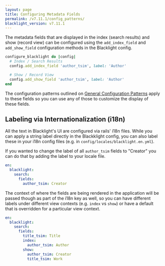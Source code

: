 ```yaml
---
layout: page
title: Configuring Metadata Fields
permalink: /v7.11.1/config_patterns/
blacklight_version: v7.11.1
---
```


The metadata fields that are displayed in the index (search results) and show (record view) can be configured using the `add_index_field` and `add_show_field` configuration methods in the Blacklight config.

```ruby
configure_blacklight do |config|
  # Index / Search Results
  config.add_index_field 'author_tsim', label: 'Author'

  # Show / Record View
  config.add_show_field 'author_tsim', label: 'Author'
end
```

The configuration patterns outlined on [General Configuration Patterns](/v7.11.1/config_patterns/) apply to these fields so you can use any of those to customize the display of these fields.

## Labeling via Internationalization (i18n)

All the text in Blacklight's UI are configured via rails' i18n files. While you can apply a string label directly in the Blackklight config, you can also label these in your i18n config files (e.g. in `config/locales/blacklight.en.yml`).

If you wanted to change the label of all `author_tsim` fields to "Creator" you can do that by adding the label to your locale file.

```yaml
en:
  blacklight:
    search:
      fields:
        author_tsim: Creator
```

The context of where the fields are being rendered in the application will be passed though as part of the i18n key as well, so you can have different labels under different view contexts (e.g. `index` vs `show`) or have a default that is overridden for a particular view context.

```yaml
en:
  blacklight:
    search:
      fields:
        title_tsim: Title
        index:
          author_tsim: Author
        show:
          author_tsim: Creator
          title_tsim: Work
```
